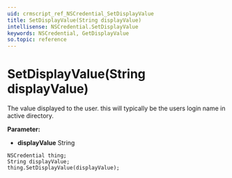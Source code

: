 ```yaml
---
uid: crmscript_ref_NSCredential_SetDisplayValue
title: SetDisplayValue(String displayValue)
intellisense: NSCredential.SetDisplayValue
keywords: NSCredential, GetDisplayValue
so.topic: reference
---
```


# SetDisplayValue(String displayValue)

The value displayed to the user. this will typically be the users login name in active directory.

**Parameter:** 
* **displayValue** String

```crmscript
NSCredential thing;
String displayValue;
thing.SetDisplayValue(displayValue);
```

